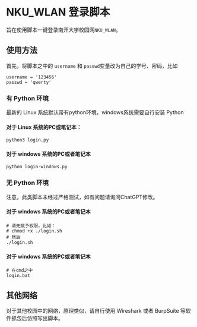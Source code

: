 # NKU_WLAN 登录脚本
旨在使用脚本一键登录南开大学校园网`NKU_WLAN`。

## 使用方法
首先，将脚本之中的 `username` 和 `passwd`变量改为自己的学号、密码，比如
```
username = '123456'
passwd = 'qwerty'
```
### 有 Python 环境
最新的 Linux 系统默认带有python环境，windows系统需要自行安装 Python
#### 对于 Linux 系统的PC或笔记本：
```shell
python3 login.py
```
#### 对于 windows 系统的PC或者笔记本
```shell
python login-windows.py
```
### 无 Python 环境
注意，此类脚本未经过严格测试，如有问题请询问ChatGPT修改。
#### 对于 windows 系统的PC或者笔记本
```shell
# 请先赋予权限，比如：
# chmod +x ./login.sh
# 然后
./login.sh
```
#### 对于 windows 系统的PC或者笔记本
```shell
# 在cmd之中
login.bat
```
## 其他网络
对于其他校园中的网络，原理类似，请自行使用 Wireshark 或者 BurpSuite 等软件抓包后仿照写出脚本。
